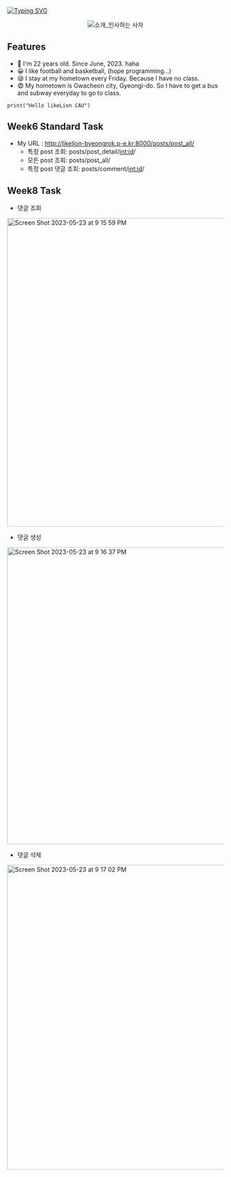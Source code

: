 [![Typing SVG](https://readme-typing-svg.herokuapp.com?size=30&duration=4500&color=F77500&width=600&lines=%F0%9F%A6%81_Welcome_Byeongrok_Min_%F0%9F%A6%81+)](https://git.io/typing-svg)

<div align="center">

![소개_인사하는 사자](https://user-images.githubusercontent.com/81146131/221498526-e2db6afd-e36d-447c-ab58-58069793bedf.gif)


</div>

## Features

- 🤭 I'm 22 years old. Since June, 2023. haha
- 😀 I like football and basketball, (hope programming...)
- 😪 I stay at my hometown every Friday. Because I have no class.
- 😨 My hometown is Gwacheon city, Gyeongi-do. So I have to get a bus and subway everyday to go to class.

```
print("Hello likeLion CAU")
```

## Week6 Standard Task

- My URL : http://likelion-byeongrok.p-e.kr:8000/posts/post_all/
	- 특정 post 조회: posts/post_detail/<int:id>/
	- 모든 post 조회: posts/post_all/
	- 특정 post 댓글 조회: posts/comment/<int:id>/

## Week8 Task

- 댓글 조회
<img width="716" alt="Screen Shot 2023-05-23 at 9 15 59 PM" src="https://github.com/LikeLion-at-CAU-11th/Byeongrok-Min/assets/96538554/c5bc588d-18d6-47fc-8a84-d6c8f93d8698">

- 댓글 생성
<img width="689" alt="Screen Shot 2023-05-23 at 9 16 37 PM" src="https://github.com/LikeLion-at-CAU-11th/Byeongrok-Min/assets/96538554/28d5a666-1947-4c66-9a57-df777f4bb293">

- 댓글 삭제
<img width="707" alt="Screen Shot 2023-05-23 at 9 17 02 PM" src="https://github.com/LikeLion-at-CAU-11th/Byeongrok-Min/assets/96538554/5ef41128-7031-451a-902b-61d505126b95">


